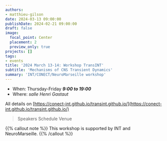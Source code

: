 ```yaml
---
authors:
- matthieu-gilson
date: 2024-03-13 09:00:00
publishDate: 2024-02-21 09:00:00
draft: false
image:
  focal_point: Center
  placement: 2
  preview_only: true
projects: []
tags:
- events
title: '2024 March 13-14: Workshop TransINT'
subtitle: 'Mechanisms of CNS Transient Dynamics'
summary: 'INT/CONECT/NeuroMarseille workshop'
---
```


* When: Thursday-Friday ***9:00 to 19:00*** 
* Where: _salle Henri Gastaut_

All details on [https://conect-int.github.io/transint.github.io/](https://conect-int.github.io/transint.github.io/)

> Speakers
> Schedule
> Venue

{{% callout note %}}
This workshop is supported by INT and NeuroMarseille. {{% /callout %}}

